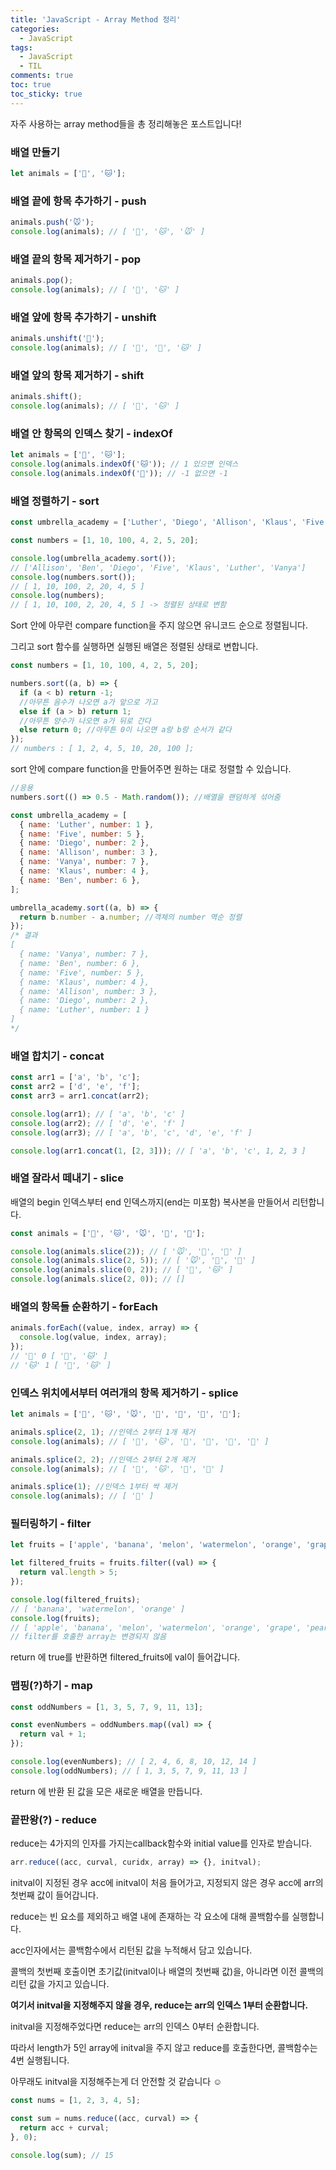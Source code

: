 ```yaml
---
title: 'JavaScript - Array Method 정리'
categories:
  - JavaScript
tags:
  - JavaScript
  - TIL
comments: true 
toc: true
toc_sticky: true
---
```


자주 사용하는 array method들을 총 정리해놓은 포스트입니다!

### 배열 만들기

```js
let animals = ['🐶', '🐱'];
```

### 배열 끝에 항목 추가하기 - push

```js
animals.push('🐭');
console.log(animals); // [ '🐶', '🐱', '🐭' ]
```

### 배열 끝의 항목 제거하기 - pop

```js
animals.pop();
console.log(animals); // [ '🐶', '🐱' ]
```

### 배열 앞에 항목 추가하기 - unshift

```js
animals.unshift('🐹');
console.log(animals); // [ '🐹', '🐶', '🐱' ]
```

### 배열 앞의 항목 제거하기 - shift

```js
animals.shift();
console.log(animals); // [ '🐶', '🐱' ]
```

### 배열 안 항목의 인덱스 찾기 - indexOf

```js
let animals = ['🐶', '🐱'];
console.log(animals.indexOf('🐱')); // 1 있으면 인덱스
console.log(animals.indexOf('🐻')); // -1 없으면 -1
```

### 배열 정렬하기 - sort

```js
const umbrella_academy = ['Luther', 'Diego', 'Allison', 'Klaus', 'Five', 'Ben', 'Vanya'];

const numbers = [1, 10, 100, 4, 2, 5, 20];

console.log(umbrella_academy.sort());
// ['Allison', 'Ben', 'Diego', 'Five', 'Klaus', 'Luther', 'Vanya']
console.log(numbers.sort());
// [ 1, 10, 100, 2, 20, 4, 5 ]
console.log(numbers);
// [ 1, 10, 100, 2, 20, 4, 5 ] -> 정렬된 상태로 변함
```

Sort 안에 아무런 compare function을 주지 않으면 유니코드 순으로 정렬됩니다.

그리고 sort 함수를 실행하면 실행된 배열은 정렬된 상태로 변합니다.

```js
const numbers = [1, 10, 100, 4, 2, 5, 20];

numbers.sort((a, b) => {
  if (a < b) return -1;
  //아무튼 음수가 나오면 a가 앞으로 가고
  else if (a > b) return 1;
  //아무튼 양수가 나오면 a가 뒤로 간다
  else return 0; //아무튼 0이 나오면 a랑 b랑 순서가 같다
});
// numbers : [ 1, 2, 4, 5, 10, 20, 100 ];
```

sort 안에 compare function을 만들어주면 원하는 대로 정렬할 수 있습니다.

```js
//응용
numbers.sort(() => 0.5 - Math.random()); //배열을 랜덤하게 섞어줌

const umbrella_academy = [
  { name: 'Luther', number: 1 },
  { name: 'Five', number: 5 },
  { name: 'Diego', number: 2 },
  { name: 'Allison', number: 3 },
  { name: 'Vanya', number: 7 },
  { name: 'Klaus', number: 4 },
  { name: 'Ben', number: 6 },
];

umbrella_academy.sort((a, b) => {
  return b.number - a.number; //객체의 number 역순 정렬
});
/* 결과
[
  { name: 'Vanya', number: 7 },
  { name: 'Ben', number: 6 },
  { name: 'Five', number: 5 },
  { name: 'Klaus', number: 4 },
  { name: 'Allison', number: 3 },
  { name: 'Diego', number: 2 },
  { name: 'Luther', number: 1 }
]
*/
```

### 배열 합치기 - concat

```js
const arr1 = ['a', 'b', 'c'];
const arr2 = ['d', 'e', 'f'];
const arr3 = arr1.concat(arr2);

console.log(arr1); // [ 'a', 'b', 'c' ]
console.log(arr2); // [ 'd', 'e', 'f' ]
console.log(arr3); // [ 'a', 'b', 'c', 'd', 'e', 'f' ]

console.log(arr1.concat(1, [2, 3])); // [ 'a', 'b', 'c', 1, 2, 3 ]
```

### 배열 잘라서 떼내기 - slice

배열의 begin 인덱스부터 end 인덱스까지(end는 미포함) 복사본을 만들어서 리턴합니다.

```js
const animals = ['🐶', '🐱', '🐭', '🐹', '🐰'];

console.log(animals.slice(2)); // [ '🐭', '🐹', '🐰' ]
console.log(animals.slice(2, 5)); // [ '🐭', '🐹', '🐰' ]
console.log(animals.slice(0, 2)); // [ '🐶', '🐱' ]
console.log(animals.slice(2, 0)); // []
```

### 배열의 항목들 순환하기 - forEach

```js
animals.forEach((value, index, array) => {
  console.log(value, index, array);
});
// '🐶' 0 [ '🐶', '🐱' ]
// '🐱' 1 [ '🐶', '🐱' ]
```

### 인덱스 위치에서부터 여러개의 항목 제거하기 - splice

```js
let animals = ['🐶', '🐱', '🐭', '🐹', '🐰', '🦊', '🐻'];

animals.splice(2, 1); //인덱스 2부터 1개 제거
console.log(animals); // [ '🐶', '🐱', '🐹', '🐰', '🦊', '🐻' ]

animals.splice(2, 2); //인덱스 2부터 2개 제거
console.log(animals); // [ '🐶', '🐱', '🦊', '🐻' ]

animals.splice(1); //인덱스 1부터 싹 제거
console.log(animals); // [ '🐶' ]
```

### 필터링하기 - filter

```js
let fruits = ['apple', 'banana', 'melon', 'watermelon', 'orange', 'grape', 'pear'];

let filtered_fruits = fruits.filter((val) => {
  return val.length > 5;
});

console.log(filtered_fruits);
// [ 'banana', 'watermelon', 'orange' ]
console.log(fruits);
// [ 'apple', 'banana', 'melon', 'watermelon', 'orange', 'grape', 'pear' ]
// filter를 호출한 array는 변경되지 않음
```

return 에 true를 반환하면 filtered_fruits에 val이 들어갑니다.

### 맵핑(?)하기 - map

```js
const oddNumbers = [1, 3, 5, 7, 9, 11, 13];

const evenNumbers = oddNumbers.map((val) => {
  return val + 1;
});

console.log(evenNumbers); // [ 2, 4, 6, 8, 10, 12, 14 ]
console.log(oddNumbers); // [ 1, 3, 5, 7, 9, 11, 13 ]
```

return 에 반환 된 값을 모은 새로운 배열을 만듭니다.

### 끝판왕(?) - reduce

reduce는 4가지의 인자를 가지는callback함수와 initial value를 인자로 받습니다.

```js
arr.reduce((acc, curval, curidx, array) => {}, initval);
```

initval이 지정된 경우 acc에 initval이 처음 들어가고, 지정되지 않은 경우 acc에 arr의 첫번째 값이 들어갑니다.

reduce는 빈 요소를 제외하고 배열 내에 존재하는 각 요소에 대해 콜백함수를 실행합니다.

acc인자에서는 콜백함수에서 리턴된 값을 누적해서 담고 있습니다.

콜백의 첫번째 호출이면 초기값(initval이나 배열의 첫번째 값)을, 아니라면 이전 콜백의 리턴 값을 가지고 있습니다.

**여기서 initval을 지정해주지 않을 경우, reduce는 arr의 인덱스 1부터 순환합니다.**

initval을 지정해주었다면 reduce는 arr의 인덱스 0부터 순환합니다.

따라서 length가 5인 array에 initval을 주지 않고 reduce를 호출한다면, 콜백함수는 4번 실행됩니다.

아무래도 initval을 지정해주는게 더 안전할 것 같습니다 ☺️

```js
const nums = [1, 2, 3, 4, 5];

const sum = nums.reduce((acc, curval) => {
  return acc + curval;
}, 0);

console.log(sum); // 15
```
